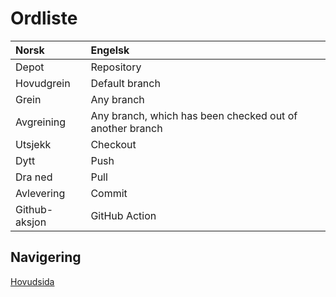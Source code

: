 # Ordliste
Norsk           | Engelsk 
:--             | :-- 
Depot           | Repository
Hovudgrein      | Default branch
Grein           | Any branch
Avgreining      | Any branch, which has been checked out of another branch
Utsjekk         | Checkout
Dytt            | Push
Dra ned         | Pull
Avlevering      | Commit
Github-aksjon   | GitHub Action

## Navigering
[Hovudsida](../README.md)